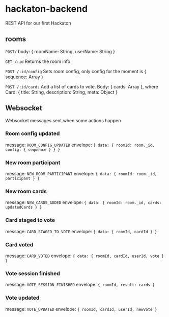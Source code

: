 # hackaton-backend

REST API for our first Hackaton

## rooms

`POST/`
body: { roomName: String, userName: String }

`GET /:id`
Returns the room info

`POST /:id/config`
Sets room config, only config for the moment is { sequence: Array<String> }

`POST /:id/cards`
Add a list of cards to vote. Body: { cards: Array<Card> }, where Card: { title: String, description: String, meta: Object }

## Websocket

Websocket messages sent when some actions happen

### Room config updated

message: `ROOM_CONFIG_UPDATED`
envelope: `{ data: { roomId: room._id, config: { sequence } } }`

### New room participant

message: `NEW_ROOM_PARTICIPANT`
envelope: `{ data: { roomId: room._id, participant } }`

### New room cards

message: `NEW_CARDS_ADDED`
envelope: `{ data: { roomId: room._id, cards: updatedCards } }`

### Card staged to vote

message: `CARD_STAGED_TO_VOTE`
envelope: `{ data: { roomId, cardId } }`

### Card voted

message: `CARD_VOTED`
envelope: `{ data: { roomId, cardId, userId, vote } }`

### Vote session finished

message: `VOTE_SESSION_FINISHED`
envelope: `{ roomId, result: cards }`

### Vote updated

message: `VOTE_UPDATED`
envelope: `{ roomId, cardId, userId, newVote }`
